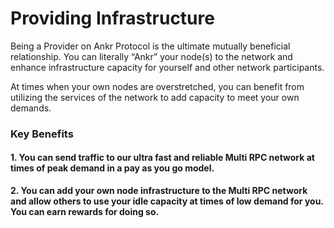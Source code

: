 # Providing Infrastructure

Being a Provider on Ankr Protocol is the ultimate mutually beneficial relationship. You can literally “Ankr” your node(s) to the network and enhance infrastructure capacity for yourself and other network participants.

At times when your own nodes are overstretched, you can benefit from utilizing the services of the network to add capacity to meet your own demands.

### Key Benefits

#### 1. You can send traffic to our ultra fast and reliable Multi RPC network at times of peak demand in a pay as you go model.&#x20;

**2. You can add your own node infrastructure to the Multi RPC network and allow others to use your idle capacity at times of low demand for you. You can earn rewards for doing so.**
